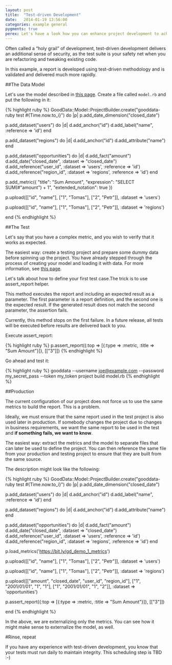 ```yaml
---
layout: post
title:  "Test-driven Development"
date:   2014-01-19 13:56:00
categories: example general
pygments: true
perex: Let's have a look how you can enhance project development to achieve test-driven development of your reports and projects. 
---
```


Often called a “holy grail” of development, test-driven development delivers an additional sense of security, as the test suite is your safety net when you are refactoring and tweaking existing code. 

In this example, a report is developed using test-driven methodology and is validated and delivered much more rapidly.


##The Data Model

Let's use the model described in [this page](http://sdk.gooddata.com/gooddata-ruby/recipe/model). Create a file called `model.rb` and put the following in it:

{% highlight ruby %}
GoodData::Model::ProjectBuilder.create("gooddata-ruby test #{Time.now.to_i}") do |p|
  p.add_date_dimension("closed_date")

  p.add_dataset("users") do |d|
    d.add_anchor("id")
    d.add_label("name", :reference => 'id')
  end

  p.add_dataset("regions") do |d|
    d.add_anchor("id")
    d.add_attribute("name")
  end

  p.add_dataset("opportunities") do |d|
    d.add_fact("amount")
    d.add_date("closed_date", :dataset => "closed_date")
    d.add_reference("user_id", :dataset => 'users', :reference => 'id')
    d.add_reference("region_id", :dataset => 'regions', :reference => 'id')
  end

  p.add_metric({
    "title": "Sum Amount",
    "expression": "SELECT SUM(#\"amount\") + 1",
    "extended_notation": true
  })

  p.upload([["id", "name"],
            ["1", "Tomas"],
            ["2", "Petr"]], :dataset => 'users')

  p.upload([["id", "name"],
            ["1", "Tomas"],
            ["2", "Petr"]], :dataset => 'regions')

end
{% endhighlight %}

##The Test

Let's say that you have a complex metric, and you wish to verify that it works as expected. 

The easiest way: create a testing project and prepare some dummy data before spinning up the project. You have already stepped through the process of creating your model and loading it with data. For more information, see [this page](http://sdk.gooddata.com/gooddata-ruby/recipe/model).

Let's talk about how to define your first test case.The trick is to use assert_report helper. 

This method executes the report and including an expected result as a parameter. The first parameter is a report definition, and the second one is the expected result. If the generated result does not match the second parameter, the assertion fails.

Currently, this method stops on the first failure. In a future release, all tests will be executed before results are delivered back to you.

Execute assert_report:

{% highlight ruby %}
p.assert_report({:top => [{:type => :metric, :title => "Sum Amount"}]}, [["3"]])
{% endhighlight %}

Go ahead and test it:

{% highlight ruby %}
gooddata --username joe@example.com --password my_secret_pass --token my_token project build model.rb
{% endhighlight %}

##Production


The current configuration of our project does not force us to use the same metrics to build the report. This is a problem. 

Ideally, we must ensure that the same report used in the test project is also used later in production. If somebody changes the project due to changes in business requirements, we want the same report to be used in the test and **if something fails, we want to know**.

The easiest way: extract the metrics and the model to separate files that can later be used to define the project. You can then reference the same file from your production and testing project to ensure that they are built from the same source.

The description might look like the following:

{% highlight ruby %}
GoodData::Model::ProjectBuilder.create("gooddata-ruby test #{Time.now.to_i}") do |p|
  p.add_date_dimension("closed_date")

  p.add_dataset("users") do |d|
    d.add_anchor("id")
    d.add_label("name", :reference => 'id')
  end

  p.add_dataset("regions") do |d|
    d.add_anchor("id")
    d.add_attribute("name")
  end

  p.add_dataset("opportunities") do |d|
    d.add_fact("amount")
    d.add_date("closed_date", :dataset => "closed_date")
    d.add_reference("user_id", :dataset => 'users', :reference => 'id')
    d.add_reference("region_id", :dataset => 'regions', :reference => 'id')
  end

  p.load_metrics('https://bit.ly/gd_demo_1_metrics')

  p.upload([["id", "name"],
            ["1", "Tomas"],
            ["2", "Petr"]], :dataset => 'users')

  p.upload([["id", "name"],
            ["1", "Tomas"],
            ["2", "Petr"]], :dataset => 'regions')

  p.upload([["amount", "closed_date", "user_id", "region_id"],
            ["1", "2001/01/01", "1", "1"],
            ["1", "2001/01/01", "1", "2"]], :dataset => 'opportunities')

  p.assert_report({:top => [{:type => :metric, :title => "Sum Amount"}]}, [["3"]])

end
{% endhighlight %}

In the above, we are externalizing only the metrics. You can see how it might make sense to externalize the model, as well.

#Rinse, repeat

If you have any experience with test-driven development, you know that your tests must run daily to maintain integrity. This scheduling step is TBD :-)

